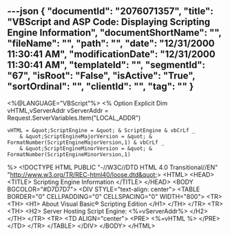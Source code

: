 ---json
{
  "documentId": "2076071357",
  "title": "VBScript and ASP Code: Displaying Scripting Engine Information",
  "documentShortName": "",
  "fileName": "",
  "path": "",
  "date": "12/31/2000 11:30:41 AM",
  "modificationDate": "12/31/2000 11:30:41 AM",
  "templateId": "",
  "segmentId": "67",
  "isRoot": "False",
  "isActive": "True",
  "sortOrdinal": "",
  "clientId": "",
  "tag": ""
}
---

&lt;%@LANGUAGE=&quot;VBScript&quot;%&gt;
&lt;%
    Option Explicit
    Dim vHTML,vServerAddr
    vServerAddr = Request.ServerVariables.Item(&quot;LOCAL_ADDR&quot;)

    vHTML = &quot;ScriptEngine = &quot; & ScriptEngine & vbCrLf _
        & &quot;ScriptEngineMajorVersion = &quot; & FormatNumber(ScriptEngineMajorVersion,1) & vbCrLf _ 
        & &quot;ScriptEngineMinorVersion = &quot; & FormatNumber(ScriptEngineMinorVersion,1) 
%&gt;
&lt;!DOCTYPE HTML PUBLIC &quot;-//W3C//DTD HTML 4.0 Transitional//EN&quot; &quot;http://www.w3.org/TR/REC-html40/loose.dtd&quot;&gt;
&lt;HTML&gt;
    &lt;HEAD&gt;
        &lt;TITLE&gt;
            Scripting Engine Information
        &lt;/TITLE&gt;
    &lt;/HEAD&gt;
    &lt;BODY BGCOLOR=&quot;#D7D7D7&quot;&gt;
        &lt;DIV STYLE=&quot;text-align: center&quot;&gt;
            &lt;TABLE BORDER=&quot;0&quot; CELLPADDING=&quot;0&quot; CELLSPACING=&quot;0&quot; WIDTH=&quot;800&quot;&gt;
                &lt;TR&gt;
                    &lt;TH&gt;
                        &lt;H1&gt;
                            About Visual Basic&#174; Scripting Edition
                        &lt;/H1&gt;
                    &lt;/TH&gt;
                &lt;/TR&gt;
                &lt;TR&gt;
                    &lt;TH&gt;
                        &lt;H2&gt;
                            Server Hosting Script Engine: &lt;%=vServerAddr%&gt;
                        &lt;/H2&gt;
                    &lt;/TH&gt;
                &lt;/TR&gt;
                &lt;TR&gt;
                    &lt;TD ALIGN=&quot;center&quot;&gt;
&lt;PRE&gt;
&lt;%=vHTML %&gt;
&lt;/PRE&gt;
                    &lt;/TD&gt;
                &lt;/TR&gt;
            &lt;/TABLE&gt;
        &lt;/DIV&gt;
    &lt;/BODY&gt;
&lt;/HTML&gt;
